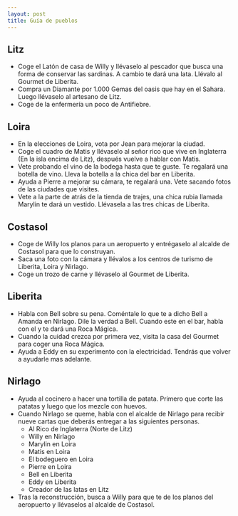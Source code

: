```yaml
---
layout: post
title: Guía de pueblos
---
```


## Litz
- Coge el Latón de casa de Willy y llévaselo al pescador que busca una forma de conservar las sardinas. A cambio te dará una lata. Llévalo al Gourmet de Liberita.
- Compra un Diamante por 1.000 Gemas del oasis que hay en el Sahara. Luego llévaselo al artesano de Litz.
- Coge de la enfermería un poco de Antifiebre.

## Loira
- En la elecciones de Loira, vota por Jean para mejorar la ciudad.
- Coge el cuadro de Matis y llévaselo al señor rico que vive en Inglaterra (En la isla encima de Litz), después vuelve a hablar con Matis.
- Vete probando el vino de la bodega hasta que te guste. Te regalará una botella de vino. Lleva la botella a la chica del bar en Liberita.
- Ayuda a Pierre a mejorar su cámara, te regalará una. Vete sacando fotos de las ciudades que visites.
- Vete a la parte de atrás de la tienda de trajes, una chica rubia llamada Marylin te dará un vestido. Llévasela a las tres chicas de Liberita.

## Costasol
- Coge de Willy los planos para un aeropuerto y entrégaselo al alcalde de Costasol para que lo construyan.
- Saca una foto con la cámara y llévalos a  los centros de turismo de Liberita, Loira y Nirlago.
- Coge un trozo de carne y llévaselo al Gourmet de Liberita.

## Liberita
- Habla con Bell sobre su pena. Coméntale lo que te a dicho Bell a Amanda en Nirlago. Dile la verdad a Bell. Cuando este en el bar, habla con el y te dará una Roca Mágica.
- Cuando la cuidad crezca por primera vez, visita la casa del Gourmet para coger una Roca Mágica.
- Ayuda a Eddy en su experimento con la electricidad. Tendrás que volver a ayudarle mas adelante.

## Nirlago
- Ayuda al cocinero a hacer una tortilla de patata. Primero que corte las patatas y luego que los mezcle con huevos.
- Cuando Nirlago se queme, habla con el alcalde de Nirlago para recibir nueve cartas que deberás entregar a las siguientes personas.
  - Al Rico de Inglaterra (Norte de Litz)
  - Willy en Nirlago
  - Marylin en Loira
  - Matis en Loira
  - El bodeguero en Loira
  - Pierre en Loira
  - Bell en Liberita
  - Eddy en Liberita
  - Creador de las latas en Litz
- Tras la reconstrucción, busca a Willy para que te de los planos del aeropuerto y llévaselos al alcalde de Costasol.